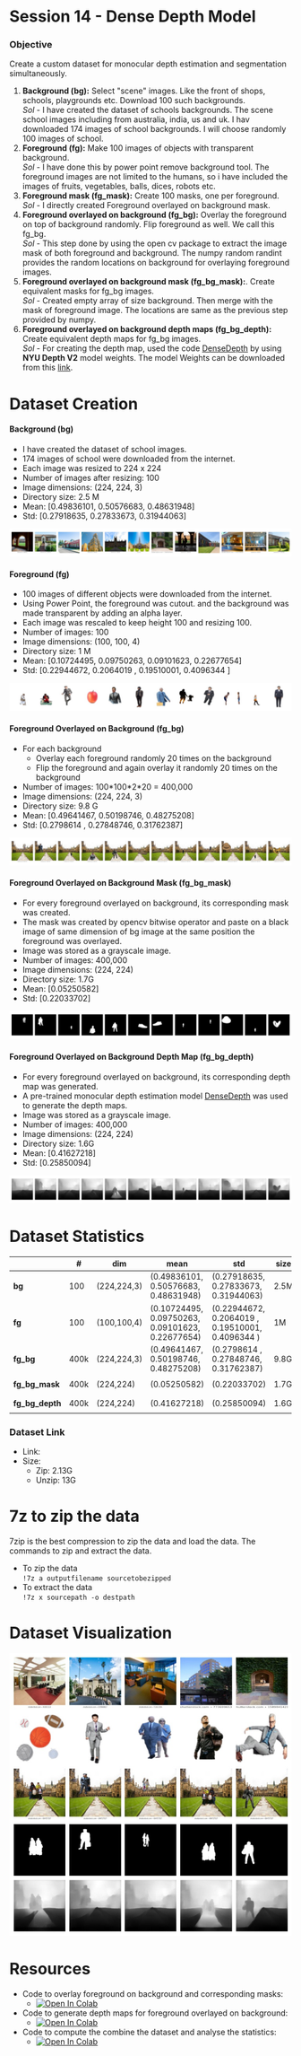 
# Session 14 - Dense Depth Model

###	Objective
Create a custom dataset for monocular depth estimation and segmentation simultaneously.

1.  **Background (bg):** Select "scene" images. Like the front of shops, schools, playgrounds etc. Download 100 such backgrounds. <br> 
*Sol* - I have created the dataset of schools backgrounds. The scene school images including from australia, india, us and uk. I hav downloaded 174 images of school backgrounds. I will choose randomly 100 images of school.  
2.  **Foreground (fg):** Make 100 images of objects with transparent background.<br> 
*Sol* - I have done this by power point remove background tool. The foreground images are not limited to the humans, so i have included the images of fruits, vegetables, balls, dices, robots etc.
3.  **Foreground mask (fg_mask):** Create 100 masks, one per foreground.<br>
*Sol* - I directly created Foreground overlayed on background mask.
4.  **Foreground overlayed on background (fg_bg):** Overlay the foreground on top of background randomly. Flip foreground as well. We call this fg_bg.<br>
*Sol* - This step done by using the open cv package to extract the image mask of both foreground and background. The numpy random randint provides the random locations on background for overlaying foreground images. 
5.  **Foreground overlayed on background mask (fg_bg_mask):**. Create equivalent masks for fg_bg images.<br>
*Sol* - Created empty array of size background. Then merge with the mask of foreground image. The locations are same as the previous step provided by numpy.
6. **Foreground overlayed on background depth maps (fg_bg_depth):** Create equivalent depth maps for fg_bg images.<br>
*Sol* - For creating the depth map, used the code [DenseDepth](https://github.com/ialhashim/DenseDepth/blob/master/DenseDepth.ipynb) by using **NYU Depth V2** model weights. The model Weights can be downloaded from this [link](https://s3-eu-west-1.amazonaws.com/densedepth/nyu.h5). 

# Dataset Creation

#### Background (bg)
 - I have created the dataset of school images.
 - 174 images of school were downloaded from the internet.
 - Each image was resized to 224 x 224
 - Number of images after resizing: 100
 - Image dimensions: (224, 224, 3)
 - Directory size: 2.5 M
 - Mean: [0.49836101, 0.50576683, 0.48631948]
 - Std: [0.27918635, 0.27833673, 0.31944063]

<img src="Save_Data/Sample_Bg_Images.jpg">

#### Foreground (fg)
 - 100 images of different objects were downloaded from the internet.
 - Using Power Point, the foreground was cutout. and the background was made transparent by adding an alpha layer.
 - Each image was rescaled to keep height 100 and resizing 100.
 - Number of images: 100
 - Image dimensions: (100, 100, 4)
 - Directory size: 1 M
 - Mean: [0.10724495, 0.09750263, 0.09101623, 0.22677654]
 - Std: [0.22944672, 0.2064019 , 0.19510001, 0.4096344 ]

<img src="Save_Data/Sample_Fg_Images.jpg">

#### Foreground Overlayed on Background (fg_bg)
 - For each background
	 - Overlay each foreground randomly 20 times on the background
	 - Flip the foreground and again overlay it randomly 20 times on the background
 - Number of images: 100\*100\*2\*20 = 400,000
 - Image dimensions: (224, 224, 3)
 - Directory size: 9.8 G
 - Mean: [0.49641467, 0.50198746, 0.48275208]
 - Std: [0.2798614 , 0.27848746, 0.31762387]

<img src="Save_Data/Sample_FgBg_Images.jpg">

#### Foreground Overlayed on Background Mask (fg_bg_mask)
 - For every foreground overlayed on background, its corresponding mask was created.
 - The mask was created by opencv bitwise operator and paste on a black image of same dimension of bg image at the same position the foreground was overlayed.
 -  Image was stored as a grayscale image.
 - Number of images: 400,000
 - Image dimensions: (224, 224)
 - Directory size: 1.7G
 - Mean: [0.05250582]
 - Std: [0.22033702]

<img src="Save_Data/Sample_FgBg_Masks_Images.jpg">

#### Foreground Overlayed on Background Depth Map (fg_bg_depth)
 - For every foreground overlayed on background, its corresponding depth map was generated.
 - A pre-trained monocular depth estimation model [DenseDepth](https://github.com/ialhashim/DenseDepth/blob/master/DenseDepth.ipynb) was used to generate the depth maps.
 - Image was stored as a grayscale image.
 - Number of images: 400,000
 - Image dimensions: (224, 224)
 - Directory size: 1.6G
 - Mean: [0.41627218]
 - Std: [0.25850094]

<img src="Save_Data/Sample_FgBg_Dense_Images.jpg">

# Dataset Statistics

|  | # | dim | mean | std | size | img |
|---|---|---|---|---|---|---|
| **bg** | 100 | (224,224,3) | (0.49836101, 0.50576683, 0.48631948) | (0.27918635, 0.27833673, 0.31944063) | 2.5M | <img src="Save_Data/bg.jpg"> |
| **fg** | 100 | (100,100,4) | (0.10724495, 0.09750263, 0.09101623, 0.22677654) | (0.22944672, 0.2064019 , 0.19510001, 0.4096344 ) | 1M | <img src="Save_Data/fg.png"> |
| **fg_bg** | 400k | (224,224,3) | (0.49641467, 0.50198746, 0.48275208) | (0.2798614 , 0.27848746, 0.31762387) | 9.8G |  <img src="Save_Data/fgbg.jpg"> |
| **fg_bg_mask** | 400k | (224,224) | (0.05250582) | (0.22033702) | 1.7G | <img src="Save_Data/mask.jpg"> |
| **fg_bg_depth** | 400k | (224,224) | (0.41627218) | (0.25850094) | 1.6G | <img src="Save_Data/dense.jpg"> |

### Dataset Link

 - Link: 
 - Size:
	 - Zip: 2.13G
	 - Unzip: 13G 
	 
# 7z to zip the data
7zip is the best compression to zip the data and load the data. The commands to zip and extract the data. 

- To zip the data<br> 
`!7z a outputfilename sourcetobezipped`
- To extract the data<br>
`!7z x sourcepath -o destpath`

# Dataset Visualization
<img src="Save_Data/Sample_DataSet.jpg">

# Resources

 - Code to overlay foreground on background and corresponding masks: 
	 - [![Open In Colab](https://colab.research.google.com/assets/colab-badge.svg)](https://github.com/pankaj90382/TSAI/blob/master/S14/DatasetPreparation.ipynb)
 - Code to generate depth maps for foreground overlayed on background: 
	 - [![Open In Colab](https://colab.research.google.com/assets/colab-badge.svg)](https://github.com/pankaj90382/TSAI/blob/master/S14/DenseDepthMap.ipynb)
 - Code to compute the combine the dataset and analyse the statistics:
	 - [![Open In Colab](https://colab.research.google.com/assets/colab-badge.svg)](https://github.com/pankaj90382/TSAI/blob/master/S14/stats.ipynb)
